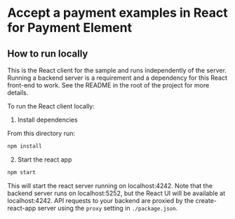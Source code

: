 # Accept a payment examples in React for Payment Element

## How to run locally

This is the React client for the sample and runs independently of the server.
Running a backend server is a requirement and a dependency for this React front-end to work. See the README in the root of the project for more details.

To run the React client locally:

1. Install dependencies

From this directory run:

```sh
npm install
```

2. Start the react app

```sh
npm start
```

This will start the react server running on localhost:4242. Note that the
backend server runs on localhost:5252, but the React UI will be available at
localhost:4242. API requests to your backend are proxied by the
create-react-app server using the `proxy` setting in `./package.json`.
